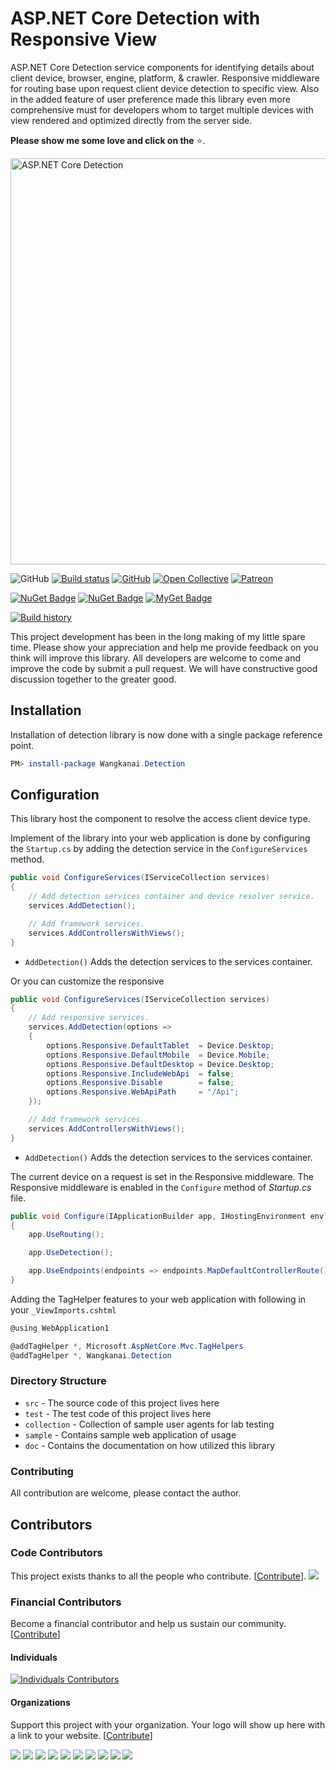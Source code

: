 # ASP.NET Core Detection with Responsive View

ASP.NET Core Detection service components for identifying details about client device, browser, engine, platform, & crawler. Responsive middleware for routing base upon request client device detection to specific view. Also in the added feature of user preference made this library even more comprehensive must for developers whom to target multiple devices with view rendered and optimized directly from the server side.

**Please show me some love and click on the** :star:.

<img src="https://raw.githubusercontent.com/wangkanai/Detection/dev/asset/aspnet-core-detection-3.svg?sanitize=true" width="650" alt="ASP.NET Core Detection" />

![GitHub](https://github.com/wangkanai/Detection/workflows/Detection-CI/badge.svg)
[![Build status](https://ci.appveyor.com/api/projects/status/033qv4nqv8g4altq?svg=true&retina=true)](https://ci.appveyor.com/project/wangkanai/detection)
[![GitHub](https://img.shields.io/github/license/wangkanai/detection)](https://github.com/wangkanai/Detection/blob/dev/LICENSE)
[![Open Collective](https://img.shields.io/badge/open%20collective-support%20me-3385FF.svg)](https://opencollective.com/wangkanai)
[![Patreon](https://img.shields.io/badge/patreon-support%20me-d9643a.svg)](https://www.patreon.com/wangkanai)
 
[![NuGet Badge](https://buildstats.info/nuget/wangkanai.detection)](https://www.nuget.org/packages/wangkanai.detection)
[![NuGet Badge](https://buildstats.info/nuget/wangkanai.detection?includePreReleases=true)](https://www.nuget.org/packages/wangkanai.detection)
[![MyGet Badge](https://buildstats.info/myget/wangkanai/wangkanai.detection)](https://www.myget.org/feed/wangkanai/package/nuget/wangkanai.detection)

[![Build history](https://buildstats.info/appveyor/chart/wangkanai/detection)](https://ci.appveyor.com/project/wangkanai/detection/history)

This project development has been in the long making of my little spare time. Please show your appreciation and help me provide feedback on you think will improve this library. All developers are welcome to come and improve the code by submit a pull request. We will have constructive good discussion together to the greater good.

## Installation

Installation of detection library is now done with a single package reference point.

```powershell
PM> install-package Wangkanai.Detection
```

## Configuration

This library host the component to resolve the access client device type.

Implement of the library into your web application is done by configuring the `Startup.cs` by adding the detection service in the `ConfigureServices` method.

```csharp
public void ConfigureServices(IServiceCollection services)
{
    // Add detection services container and device resolver service.
    services.AddDetection();

    // Add framework services.
    services.AddControllersWithViews();
}
```

* `AddDetection()` Adds the detection services to the services container.

Or you can customize the responsive

```csharp
public void ConfigureServices(IServiceCollection services)
{
    // Add responsive services.
    services.AddDetection(options =>
    {
        options.Responsive.DefaultTablet  = Device.Desktop;
        options.Responsive.DefaultMobile  = Device.Mobile;
        options.Responsive.DefaultDesktop = Device.Desktop;
        options.Responsive.IncludeWebApi  = false;
        options.Responsive.Disable        = false;
        options.Responsive.WebApiPath     = "/Api";
    });

    // Add framework services.
    services.AddControllersWithViews();
}
```

* `AddDetection()` Adds the detection services to the services container.

The current device on a request is set in the Responsive middleware. The Responsive middleware is enabled in the `Configure` method of *Startup.cs* file.

```csharp
public void Configure(IApplicationBuilder app, IHostingEnvironment env)
{
    app.UseRouting();

    app.UseDetection();

    app.UseEndpoints(endpoints => endpoints.MapDefaultControllerRoute());
}
```

Adding the TagHelper features to your web application with following in your `_ViewImports.cshtml`

```csharp
@using WebApplication1

@addTagHelper *, Microsoft.AspNetCore.Mvc.TagHelpers
@addTagHelper *, Wangkanai.Detection
```

### Directory Structure

* `src` - The source code of this project lives here
* `test` - The test code of this project lives here
* `collection` - Collection of sample user agents for lab testing
* `sample` - Contains sample web application of usage
* `doc` - Contains the documentation on how utilized this library

### Contributing

All contribution are welcome, please contact the author.

## Contributors

### Code Contributors

This project exists thanks to all the people who contribute. [[Contribute](CONTRIBUTING.md)].
<a href="https://github.com/wangkanai/Detection/graphs/contributors"><img src="https://opencollective.com/wangkanai/contributors.svg?width=890&button=false" /></a>

### Financial Contributors

Become a financial contributor and help us sustain our community. [[Contribute](https://opencollective.com/wangkanai/contribute)]

#### Individuals

[![Individuals Contributors](https://opencollective.com/wangkanai/individuals.svg?width=890)](https://opencollective.com/wangkanai)

#### Organizations

Support this project with your organization. Your logo will show up here with a link to your website. 
[[Contribute](https://opencollective.com/wangkanai/contribute)]

<a href="https://opencollective.com/wangkanai/organization/0/website"><img src="https://opencollective.com/wangkanai/organization/0/avatar.svg"></a>
<a href="https://opencollective.com/wangkanai/organization/1/website"><img src="https://opencollective.com/wangkanai/organization/1/avatar.svg"></a>
<a href="https://opencollective.com/wangkanai/organization/2/website"><img src="https://opencollective.com/wangkanai/organization/2/avatar.svg"></a>
<a href="https://opencollective.com/wangkanai/organization/3/website"><img src="https://opencollective.com/wangkanai/organization/3/avatar.svg"></a>
<a href="https://opencollective.com/wangkanai/organization/4/website"><img src="https://opencollective.com/wangkanai/organization/4/avatar.svg"></a>
<a href="https://opencollective.com/wangkanai/organization/5/website"><img src="https://opencollective.com/wangkanai/organization/5/avatar.svg"></a>
<a href="https://opencollective.com/wangkanai/organization/6/website"><img src="https://opencollective.com/wangkanai/organization/6/avatar.svg"></a>
<a href="https://opencollective.com/wangkanai/organization/7/website"><img src="https://opencollective.com/wangkanai/organization/7/avatar.svg"></a>
<a href="https://opencollective.com/wangkanai/organization/8/website"><img src="https://opencollective.com/wangkanai/organization/8/avatar.svg"></a>
<a href="https://opencollective.com/wangkanai/organization/9/website"><img src="https://opencollective.com/wangkanai/organization/9/avatar.svg"></a>
